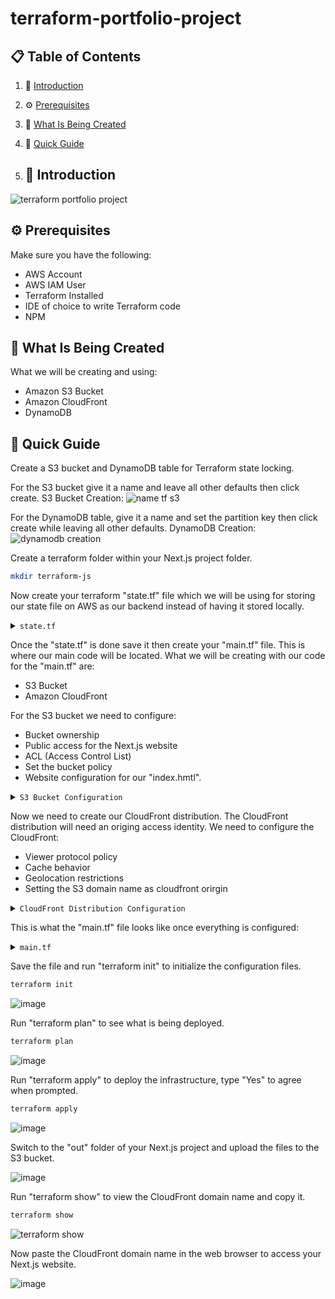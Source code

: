 # terraform-portfolio-project


## 📋 <a name="table">Table of Contents</a>

1. 🤖 [Introduction](#introduction)
2. ⚙️ [Prerequisites](#prerequisites)
3. 🔋 [What Is Being Created](#what-is-being-created)
4. 🤸 [Quick Guide](#quick-guide)

5. ## <a name="introduction">🤖 Introduction</a>



![terraform portfolio project](https://github.com/user-attachments/assets/8e5d368d-4194-408a-b108-719bf6849d1f)




## <a name="prerequisites">⚙️ Prerequisites</a>

Make sure you have the following:

- AWS Account
- AWS IAM User
- Terraform Installed
- IDE of choice to write Terraform code
- NPM

## <a name="what-is-being-created">🔋 What Is Being Created</a>

What we will be creating and using:

- Amazon S3 Bucket
- Amazon CloudFront
- DynamoDB

## <a name="quick-guide">🤸 Quick Guide</a>

Create a S3 bucket and DynamoDB table for Terraform state locking.

For the S3 bucket give it a name and leave all other defaults then click create.
S3 Bucket Creation:
![name tf s3](https://github.com/user-attachments/assets/f003ae42-62e6-468f-af2b-33dc00769501)


For the DynamoDB table, give it a name and set the partition key then click create while leaving all other defaults.
DynamoDB Creation:
![dynamodb creation](https://github.com/user-attachments/assets/344f8dcd-20cf-4954-964e-4e06a26b4372)

Create a terraform folder within your Next.js project folder.

```bash
mkdir terraform-js
```

Now create your terraform "state.tf" file which we will be using for storing our state file on AWS 
as our backend instead of having it stored locally. 

</details>

<details>
<summary><code>state.tf</code></summary>

```bash
terraform {
  backend "s3" {
    bucket         = "aeb-blog-terraform-state"
    key            = "global/s3/terraform.state"
    region         = "ca-central-1"
    dynamodb_table = "aeb-blog-website-table"
  }
}
```
</details>

Once the "state.tf" is done save it then create your "main.tf" file. This is where our main code will be located.
What we will be creating with our code for the "main.tf"
are:
- S3 Bucket
- Amazon CloudFront

For the S3 bucket we need to configure: 
- Bucket ownership
- Public access for the Next.js website
- ACL (Access Control List)
- Set the bucket policy
- Website configuration for our "index.hmtl".

</details>

<details>
<summary><code>S3 Bucket Configuration</code></summary>

```bash
# S3 Bucket
resource "aws_s3_bucket" "nextjs_bucket" {
  bucket = "aeb-blog-nextjs-bucket"

  tags = {
    Name        = "AEB-Blog Next.js Bucket"
    Environment = "Dev"
  }
}

# S3 Bucket Ownership
resource "aws_s3_bucket_ownership_controls" "nextjs_bucket_ownership" {
  bucket = aws_s3_bucket.nextjs_bucket.id

  rule {
    object_ownership = "BucketOwnerPreferred"
  }
}

# S3 Bucket Public Access Block
resource "aws_s3_bucket_public_access_block" "nextjs_public_access_block" {
  bucket = aws_s3_bucket.nextjs_bucket.id

  block_public_acls       = false
  block_public_policy     = false
  ignore_public_acls      = false
  restrict_public_buckets = false
}

# S3 Bucket ACLs
resource "aws_s3_bucket_acl" "nextjs_bucket_acl" {
  depends_on = [
    aws_s3_bucket_ownership_controls.nextjs_bucket_ownership,
    aws_s3_bucket_public_access_block.nextjs_public_access_block
  ]

  bucket = aws_s3_bucket.nextjs_bucket.id
  acl    = "public-read"
}

# S3 Bucket Website Configuration
resource "aws_s3_bucket_website_configuration" "nextjs_website_config" {
  bucket = aws_s3_bucket.nextjs_bucket.id
  index_document {
    suffix = "index.html"
  }

  error_document {
    key = "error.html"
  }
}

# S3 Bucket Policy
resource "aws_s3_bucket_policy" "nextjs_bucket_policy" {
  bucket = aws_s3_bucket.nextjs_bucket.id
  policy = jsonencode({
    Version = "2012-10-17"
    Statement = [
      {
        Sid       = "PublicReadGetObject"
        Effect    = "Allow"
        Principal = "*"
        Action    = "s3:GetObject"
        Resource  = "${aws_s3_bucket.nextjs_bucket.arn}/*"
      }
    ]
  })
}
```
</details>


Now we need to create our CloudFront distribution. The CloudFront distribution will need an origing access
identity. We need to configure the CloudFront:
- Viewer protocol policy
- Cache behavior
- Geolocation restrictions
- Setting the S3 domain name as cloudfront orirgin


</details>

<details>
<summary><code>CloudFront Distribution Configuration</code></summary>

```bash
# CloudFront Origin Access Identity
resource "aws_cloudfront_origin_access_identity" "cdn_origin_access_identity" {
  comment = "Origin Access Identity for Next.js portfolio website"
}

# CloudFront Distribution
resource "aws_cloudfront_distribution" "nextjs_cloudfront_distribution" {
  origin {
    domain_name = aws_s3_bucket.nextjs_bucket.bucket_regional_domain_name
    origin_id   = "s3-nextjs-portfolio-bucket"

    s3_origin_config {
      origin_access_identity = aws_cloudfront_origin_access_identity.cdn_origin_access_identity.cloudfront_access_identity_path
    }
  }

  enabled             = true
  is_ipv6_enabled     = true
  comment             = "AEB-Blog Next.js portfolio site"
  default_root_object = "index.html"

  default_cache_behavior {
    allowed_methods  = ["GET", "HEAD", "OPTIONS"]
    cached_methods   = ["GET", "HEAD"]
    target_origin_id = "s3-nextjs-portfolio-bucket"

    forwarded_values {
      query_string = false
      cookies {
        forward = "none"
      }
    }

    viewer_protocol_policy = "redirect-to-https"
    min_ttl                = 0
    default_ttl            = 3600
    max_ttl                = 86400
  }

  restrictions {
    geo_restriction {
      restriction_type = "none"
    }
  }

  viewer_certificate {
    cloudfront_default_certificate = true
  }
}
```
</details>


This is what the "main.tf" file looks like once everything is configured:

</details>

<details>
<summary><code>main.tf</code></summary>

```bash
terraform {
  required_providers {
    aws = {
      source  = "hashicorp/aws"
      version = "5.57.0"
    }
  }
}

provider "aws" {
  region = "ca-central-1"
}

# S3 Bucket
resource "aws_s3_bucket" "nextjs_bucket" {
  bucket = "aeb-blog-nextjs-bucket"

  tags = {
    Name        = "AEB-Blog Next.js Bucket"
    Environment = "Dev"
  }
}

# S3 Bucket Ownership
resource "aws_s3_bucket_ownership_controls" "nextjs_bucket_ownership" {
  bucket = aws_s3_bucket.nextjs_bucket.id

  rule {
    object_ownership = "BucketOwnerPreferred"
  }
}

# S3 Bucket Public Access Block
resource "aws_s3_bucket_public_access_block" "nextjs_public_access_block" {
  bucket = aws_s3_bucket.nextjs_bucket.id

  block_public_acls       = false
  block_public_policy     = false
  ignore_public_acls      = false
  restrict_public_buckets = false
}

# S3 Bucket ACLs
resource "aws_s3_bucket_acl" "nextjs_bucket_acl" {
  depends_on = [
    aws_s3_bucket_ownership_controls.nextjs_bucket_ownership,
    aws_s3_bucket_public_access_block.nextjs_public_access_block
  ]

  bucket = aws_s3_bucket.nextjs_bucket.id
  acl    = "public-read"
}

# S3 Bucket Website Configuration
resource "aws_s3_bucket_website_configuration" "nextjs_website_config" {
  bucket = aws_s3_bucket.nextjs_bucket.id
  index_document {
    suffix = "index.html"
  }

  error_document {
    key = "error.html"
  }
}

# S3 Bucket Policy
resource "aws_s3_bucket_policy" "nextjs_bucket_policy" {
  bucket = aws_s3_bucket.nextjs_bucket.id
  policy = jsonencode({
    Version = "2012-10-17"
    Statement = [
      {
        Sid       = "PublicReadGetObject"
        Effect    = "Allow"
        Principal = "*"
        Action    = "s3:GetObject"
        Resource  = "${aws_s3_bucket.nextjs_bucket.arn}/*"
      }
    ]
  })
}

# CloudFront Origin Access Identity
resource "aws_cloudfront_origin_access_identity" "cdn_origin_access_identity" {
  comment = "Origin Access Identity for Next.js portfolio website"
}

# CloudFront Distribution
resource "aws_cloudfront_distribution" "nextjs_cloudfront_distribution" {
  origin {
    domain_name = aws_s3_bucket.nextjs_bucket.bucket_regional_domain_name
    origin_id   = "s3-nextjs-portfolio-bucket"

    s3_origin_config {
      origin_access_identity = aws_cloudfront_origin_access_identity.cdn_origin_access_identity.cloudfront_access_identity_path
    }
  }

  enabled             = true
  is_ipv6_enabled     = true
  comment             = "AEB-Blog Next.js portfolio site"
  default_root_object = "index.html"

  default_cache_behavior {
    allowed_methods  = ["GET", "HEAD", "OPTIONS"]
    cached_methods   = ["GET", "HEAD"]
    target_origin_id = "s3-nextjs-portfolio-bucket"

    forwarded_values {
      query_string = false
      cookies {
        forward = "none"
      }
    }

    viewer_protocol_policy = "redirect-to-https"
    min_ttl                = 0
    default_ttl            = 3600
    max_ttl                = 86400
  }

  restrictions {
    geo_restriction {
      restriction_type = "none"
    }
  }

  viewer_certificate {
    cloudfront_default_certificate = true
  }
}
```
</details>


Save the file and run "terraform init" to initialize the configuration files.

```bash
terraform init
```

![image](https://github.com/user-attachments/assets/fad07350-e182-4f16-ba37-fd061b0e0fa1)


Run "terraform plan" to see what is being deployed.

```bash
terraform plan
```

![image](https://github.com/user-attachments/assets/53096565-72e2-4e77-b434-74a68f8a20c6)


Run "terraform apply" to deploy the infrastructure, type "Yes" to agree when prompted.

```bash
terraform apply
```

![image](https://github.com/user-attachments/assets/afba68a5-2369-4ac4-8de7-3950d4d1ee9c)


Switch to the "out" folder of your Next.js project and upload the files to the S3 bucket.

![image](https://github.com/user-attachments/assets/c4d824f2-f338-4b55-b4dd-119065e7a7ea)


Run "terraform show" to view the CloudFront domain name and copy it.

```bash
terraform show
```

![terraform show](https://github.com/user-attachments/assets/cd37d95f-35c0-4b15-8c7d-b47c6257e989)


Now paste the CloudFront domain name in the web browser to access your Next.js website.

![image](https://github.com/user-attachments/assets/c190ebf0-a68e-4f23-8dfb-13db4cf5f231)



